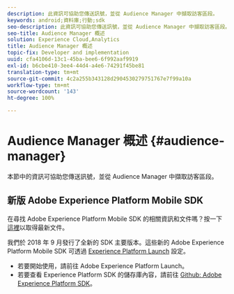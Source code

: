 ```yaml
---
description: 此資訊可協助您傳送訊號，並從 Audience Manager 中擷取訪客區段。
keywords: android;資料庫;行動;sdk
seo-description: 此資訊可協助您傳送訊號，並從 Audience Manager 中擷取訪客區段。
seo-title: Audience Manager 概述
solution: Experience Cloud,Analytics
title: Audience Manager 概述
topic-fix: Developer and implementation
uuid: cfa4106d-13c1-45ba-bee6-6f992aaf9919
exl-id: b6cbe410-3ee4-44d4-a4e6-74291f45be81
translation-type: tm+mt
source-git-commit: 4c2a255b343128d2904530279751767e7f99a10a
workflow-type: tm+mt
source-wordcount: '143'
ht-degree: 100%

---
```


# Audience Manager 概述 {#audience-manager}

本節中的資訊可協助您傳送訊號，並從 Audience Manager 中擷取訪客區段。

## 新版 Adobe Experience Platform Mobile SDK

在尋找 Adobe Experience Platform Mobile SDK 的相關資訊和文件嗎？按一下[這裡](https://aep-sdks.gitbook.io/docs/)以取得最新文件。

我們於 2018 年 9 月發行了全新的 SDK 主要版本。這些新的 Adobe Experience Platform Mobile SDK 可透過 [Experience Platform Launch](https://www.adobe.com/tw/experience-platform/launch.html) 設定。

* 若要開始使用，請前往 Adobe Experience Platform Launch。
* 若要查看 Experience Platform SDK 的儲存庫內容，請前往 [Github: Adobe Experience Platform SDK](https://github.com/Adobe-Marketing-Cloud/acp-sdks)。
